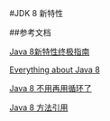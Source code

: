 #JDK 8 新特性



##参考文档

[Java 8新特性终极指南](http://www.importnew.com/11908.html)

[Everything about Java 8](http://www.techempower.com/blog/2013/03/26/everything-about-java-8/)

[Java 8 不用再用循环了](http://www.importnew.com/14841.html)

[Java 8 方法引用](http://liwenkun.me/2017/03/23/java-8-method-references/)